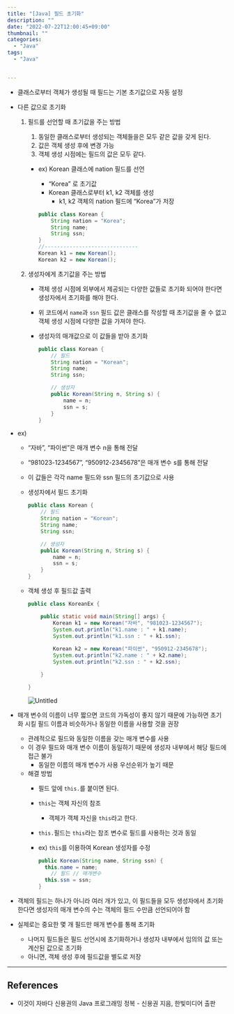```yaml
---
title: "[Java] 필드 초기화"
description: ""
date: "2022-07-22T12:00:45+09:00"
thumbnail: ""
categories:
  - "Java"
tags:
  - "Java"


---
```

<!--more-->

- 클래스로부터 객체가 생성될 때 필드는 기본 초기값으로 자동 설정
- 다른 값으로 초기화
    1. 필드를 선언할 때 초기값을 주는 방법
        1. 동일한 클래스로부터 생성되는 객체들을은 모두 같은 값을 갖게 된다.
        2. 값은 객체 생성 후에 변경 가능
        3. 객체 생성 시점에는 필드의 값은 모두 같다.
        - ex) Korean 클래스에 nation 필드를 선언
            - “Korea” 로 초기값
            - Korean 클래스로부터 k1, k2 객체를 생성
                - k1, k2 객체의 nation 필드에 “Korea”가 저장
            
            ```java
            public class Korean {
            	String nation = "Korea";
            	String name;
            	String ssn;
            }
            //------------------------------
            Korean k1 = new Korean();
            Korean k2 = new Korean();
            ```
            
    2. 생성자에게 초기값을 주는 방법
        - 객체 생성 시점에 외부에서 제공되는 다양한 값들로 초기화 되어야 한다면 생성자에서 초기화를 해야 한다.
        - 위 코드에서 `name`과 `ssn` 필드 값은 클래스를 작성할 때 초기값을 줄 수 없고 객체 생성 시점에 다양한 값을 가져야 한다.
        - 생성자의 매개값으로 이 값들을 받아 초기화
            
            ```java
            public class Korean {
            	// 필드
            	String nation = "Korean";
            	String name;
            	String ssn;
            
            	// 생성자
            	public Korean(String n, String s) {
            		name = n;
            		ssn = s;
            	}
            }
            ```
            
- ex)
    - “자바”, “파이썬”은 매개 변수 n을 통해 전달
    - “981023-1234567”, “950912-2345678”은 매개 변수 s를 통해 전달
    - 이 값들은 각각 name 필드와 ssn 필드의 초기값으로 사용
    - 생성자에서 필드 초기화
        
        ```java
        public class Korean {
        	// 필드
        	String nation = "Korean";
        	String name;
        	String ssn;
        
        	// 생성자
        	public Korean(String n, String s) {
        		name = n;
        		ssn = s;
        	}
        }
        ```
        
    - 객체 생성 후 필드값 출력
        
        ```java
        public class KoreanEx {
        
        	public static void main(String[] args) {
        		Korean k1 = new Korean("자바", "981023-1234567");
        		System.out.println("k1.name : " + k1.name);
        		System.out.println("k1.ssn : " + k1.ssn);
        		
        		Korean k2 = new Korean("파이썬", "950912-2345678");
        		System.out.println("k2.name : " + k2.name);
        		System.out.println("k2.ssn : " + k2.ssn);
        
        	}
        
        }
        ```
        
        ![Untitled](/images/lang_java/class/필드_초기화/Untitled.png)
        
- 매개 변수의 이름이 너무 짧으면 코드의 가독성이 좋지 않기 때문에 가능하면 초기화 시킬 필드 이름과 비슷하거나 동일한 이름을 사용할 것을 권장
    - 관례적으로 필드와 동일한 이름을 갖는 매개 변수를 사용
    - 이 경우 필드와 매개 변수 이름이 동일하기 때문에 생성자 내부에서 해당 필드에 접근 불가
        - 동일한 이름의 매개 변수가 사용 우선순위가 높기 때문
    - 해결 방법
        - 필드 앞에 `this.`를 붙이면 된다.
        - `this`는 객체 자신의 참조
            - 객체가 객체 자신을 `this`라고 한다.
        - `this.`필드는 `this`라는 참조 변수로 필드를 사용하는 것과 동일
        - ex) `this`를 이용하여 Korean 생성자를 수정
            
            ```java
            public Korean(String name, String ssn) {
              this.name = name;
                // 필드 // 매개변수
              this.ssn = ssn;
            }
            ```
            
- 객체의 필드는 하나가 아니라 여러 개가 있고, 이 필드들을 모두 생성자에서 초기화한다면 생성자의 매개 변수의 수는 객체의 필드 수만큼 선언되어야 함
- 실제로는 중요한 몇 개 필드만 매개 변수를 통해 초기화
    - 나머지 필드들은 필드 선언시에 초기화하거나 생성자 내부에서 임의의 값 또는 계산된 값으로 초기화
    - 아니면, 객체 생성 후에 필드값을 별도로 저장

---

## References

- 이것이 자바다 신용권의 Java 프로그래밍 정복 - 신용권 지음, 한빛미디어 출판